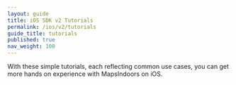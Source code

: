 ```yaml
---
layout: guide
title: iOS SDK v2 Tutorials
permalink: /ios/v2/tutorials
guide_title: tutorials
published: true
nav_weight: 100
---
```


With these simple tutorials, each reflecting common use cases, you can get more hands on experience with MapsIndoors on iOS.

